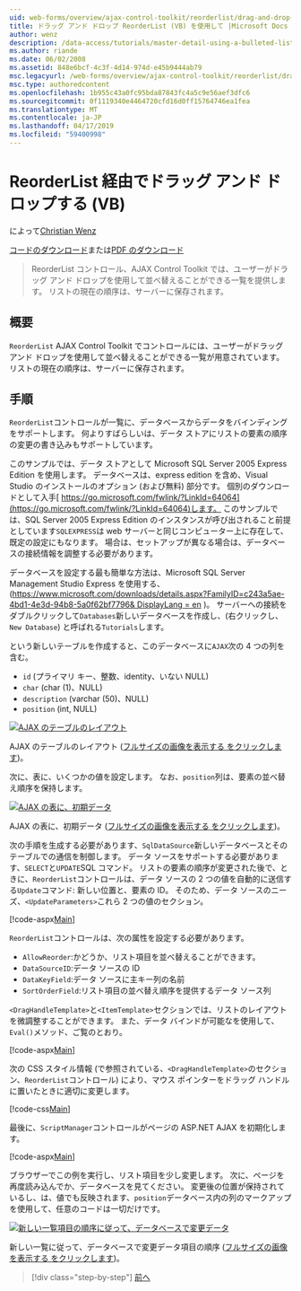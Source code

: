 ```yaml
---
uid: web-forms/overview/ajax-control-toolkit/reorderlist/drag-and-drop-via-reorderlist-vb
title: ドラッグ アンド ドロップ ReorderList (VB) を使用して |Microsoft Docs
author: wenz
description: /data-access/tutorials/master-detail-using-a-bulleted-list-of-master-records-with-a-details-datalist-vb
ms.author: riande
ms.date: 06/02/2008
ms.assetid: 848e6bcf-4c3f-4d14-974d-e45b9444ab79
msc.legacyurl: /web-forms/overview/ajax-control-toolkit/reorderlist/drag-and-drop-via-reorderlist-vb
msc.type: authoredcontent
ms.openlocfilehash: 1b955c43a0fc95bda87843fc4a5c9e56aef3dfc6
ms.sourcegitcommit: 0f1119340e4464720cfd16d0ff15764746ea1fea
ms.translationtype: MT
ms.contentlocale: ja-JP
ms.lasthandoff: 04/17/2019
ms.locfileid: "59400998"
---
```

# <a name="drag-and-drop-via-reorderlist-vb"></a>ReorderList 経由でドラッグ アンド ドロップする (VB)

によって[Christian Wenz](https://github.com/wenz)

[コードのダウンロード](http://download.microsoft.com/download/9/3/f/93f8daea-bebd-4821-833b-95205389c7d0/ReorderList5.vb.zip)または[PDF のダウンロード](http://download.microsoft.com/download/2/d/c/2dc10e34-6983-41d4-9c08-f78f5387d32b/reorderlist5VB.pdf)

> ReorderList コントロール、AJAX Control Toolkit では、ユーザーがドラッグ アンド ドロップを使用して並べ替えることができる一覧を提供します。 リストの現在の順序は、サーバーに保存されます。


## <a name="overview"></a>概要

`ReorderList` AJAX Control Toolkit でコントロールには、ユーザーがドラッグ アンド ドロップを使用して並べ替えることができる一覧が用意されています。 リストの現在の順序は、サーバーに保存されます。

## <a name="steps"></a>手順

`ReorderList`コントロールが一覧に、データベースからデータをバインディングをサポートします。 何よりすばらしいは、データ ストアにリストの要素の順序の変更の書き込みもサポートしています。

このサンプルでは、データ ストアとして Microsoft SQL Server 2005 Express Edition を使用します。 データベースは、express edition を含め、Visual Studio のインストールのオプション (および無料) 部分です。 個別のダウンロードとして入手[ https://go.microsoft.com/fwlink/?LinkId=64064](https://go.microsoft.com/fwlink/?LinkId=64064)します。 このサンプルでは、SQL Server 2005 Express Edition のインスタンスが呼び出されること前提としています`SQLEXPRESS`は web サーバーと同じコンピューター上に存在して、既定の設定にもなります。 場合は、セットアップが異なる場合は、データベースの接続情報を調整する必要があります。

データベースを設定する最も簡単な方法は、Microsoft SQL Server Management Studio Express を使用する、([https://www.microsoft.com/downloads/details.aspx?FamilyID=c243a5ae-4bd1-4e3d-94b8-5a0f62bf7796&amp; DisplayLang = en](https://www.microsoft.com/downloads/details.aspx?FamilyID=c243a5ae-4bd1-4e3d-94b8-5a0f62bf7796&amp;DisplayLang=en) )。 サーバーへの接続をダブルクリックして`Databases`新しいデータベースを作成し、(右クリックし、 `New Database`) と呼ばれる`Tutorials`します。

という新しいテーブルを作成すると、このデータベースに`AJAX`次の 4 つの列を含む。

- `id` (プライマリ キー、整数、identity、いない NULL)
- `char` (char (1)、NULL)
- `description` (varchar (50)、NULL)
- `position` (int, NULL)


[![AJAX のテーブルのレイアウト](drag-and-drop-via-reorderlist-vb/_static/image2.png)](drag-and-drop-via-reorderlist-vb/_static/image1.png)

AJAX のテーブルのレイアウト ([フルサイズの画像を表示する をクリックします](drag-and-drop-via-reorderlist-vb/_static/image3.png))。


次に、表に、いくつかの値を設定します。 なお、`position`列は、要素の並べ替え順序を保持します。


[![AJAX の表に、初期データ](drag-and-drop-via-reorderlist-vb/_static/image5.png)](drag-and-drop-via-reorderlist-vb/_static/image4.png)

AJAX の表に、初期データ ([フルサイズの画像を表示する をクリックします](drag-and-drop-via-reorderlist-vb/_static/image6.png))。


次の手順を生成する必要があります、`SqlDataSource`新しいデータベースとそのテーブルでの通信を制御します。 データ ソースをサポートする必要があります、`SELECT`と`UPDATE`SQL コマンド。 リストの要素の順序が変更された後で、ときに、`ReorderList`コントロールは、データ ソースの 2 つの値を自動的に送信する`Update`コマンド: 新しい位置と、要素の ID。 そのため、データ ソースのニーズ、`<UpdateParameters>`これら 2 つの値のセクション。

[!code-aspx[Main](drag-and-drop-via-reorderlist-vb/samples/sample1.aspx)]

`ReorderList`コントロールは、次の属性を設定する必要があります。

- `AllowReorder`:かどうか、リスト項目を並べ替えることができます。
- `DataSourceID`:データ ソースの ID
- `DataKeyField`:データ ソースに主キー列の名前
- `SortOrderField`:リスト項目の並べ替え順序を提供するデータ ソース列

`<DragHandleTemplate>`と`<ItemTemplate>`セクションでは、リストのレイアウトを微調整することができます。 また、データ バインドが可能なを使用して、`Eval()`メソッド、ご覧のとおり。

[!code-aspx[Main](drag-and-drop-via-reorderlist-vb/samples/sample2.aspx)]

次の CSS スタイル情報 (で参照されている、`<DragHandleTemplate>`のセクション、`ReorderList`コントロール) により、マウス ポインターをドラッグ ハンドルに置いたときに適切に変更します。

[!code-css[Main](drag-and-drop-via-reorderlist-vb/samples/sample3.css)]

最後に、`ScriptManager`コントロールがページの ASP.NET AJAX を初期化します。

[!code-aspx[Main](drag-and-drop-via-reorderlist-vb/samples/sample4.aspx)]

ブラウザーでこの例を実行し、リスト項目を少し変更します。 次に、ページを再度読み込んでか、データベースを見てください。 変更後の位置が保持されているし、は、値でも反映されます、`position`データベース内の列のマークアップを使用して、任意のコードは一切だけです。


[![新しい一覧項目の順序に従って、データベースで変更データ](drag-and-drop-via-reorderlist-vb/_static/image8.png)](drag-and-drop-via-reorderlist-vb/_static/image7.png)

新しい一覧に従って、データベースで変更データ項目の順序 ([フルサイズの画像を表示する をクリックします](drag-and-drop-via-reorderlist-vb/_static/image9.png))。

> [!div class="step-by-step"]
> [前へ](using-postbacks-with-reorderlist-vb.md)

